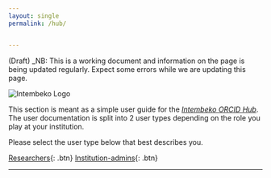```yaml
---
layout: single
permalink: /hub/


---
```


(Draft)
_NB: This is a working document and information on the page is being updated regularly. Expect some errors while we are updating this page.

![Intembeko Logo]({{site.baseurl}}/assets/images/saorcidhub-300x300.png )

This section is meant as a simple user guide for the *[Intembeko ORCID Hub](https://intembeko.orcid.ac.za)*.
The user documentation is split into 2 user types depending on the role you play at your institution. 

Please select the user type below that best describes you.

[Researchers](/hub/researchers){: .btn}            [Institution-admins](/hub/institutions){: .btn}

- - -
 
